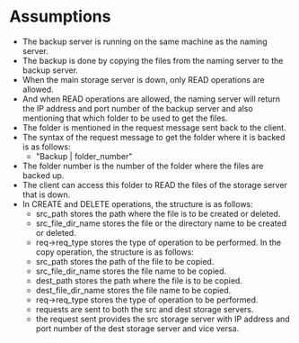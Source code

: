 # Assumptions

- The backup server is running on the same machine as the naming server.
- The backup is done by copying the files from the naming server to the backup server.
- When the main storage server is down, only READ operations are allowed.
- And when READ operations are allowed, the naming server will return the IP address and port number of the backup server and also mentioning that which folder to be used to get the files.
- The folder is mentioned in the request message sent back to the client.
- The syntax of the request message to get the folder where it is backed is as follows:
  - "Backup | folder_number"
- The folder number is the number of the folder where the files are backed up.
- The client can access this folder to READ the files of the storage server that is down.
- In CREATE and DELETE operations, the structure is as follows:
  - src_path stores the path where the file is to be created or deleted.
  - src_file_dir_name stores the file or the directory name to be created or deleted.
  - req->req_type stores the type of operation to be performed.
In the copy operation, the structure is as follows:
  - src_path stores the path of the file to be copied.
  - src_file_dir_name stores the file name to be copied.
  - dest_path stores the path where the file is to be copied.
  - dest_file_dir_name stores the file name to be copied.
  - req->req_type stores the type of operation to be performed.
  - requests are sent to both the src and dest storage servers.
  - the request sent provides the src storage server with IP address and port number of the dest storage server and vice versa.
